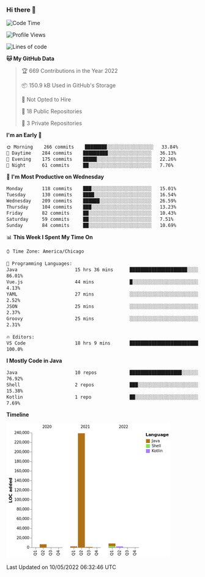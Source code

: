 ### Hi there 👋


<!--START_SECTION:waka-->
![Code Time](http://img.shields.io/badge/Code%20Time-0-blue)

![Profile Views](http://img.shields.io/badge/Profile%20Views-0-blue)

![Lines of code](https://img.shields.io/badge/From%20Hello%20World%20I%27ve%20Written-259%20Thousand%20lines%20of%20code-blue)

**🐱 My GitHub Data** 

> 🏆 669 Contributions in the Year 2022
 > 
> 📦 150.9 kB Used in GitHub's Storage 
 > 
> 🚫 Not Opted to Hire
 > 
> 📜 18 Public Repositories 
 > 
> 🔑 3 Private Repositories  
 > 
**I'm an Early 🐤** 

```text
🌞 Morning    266 commits    ████████░░░░░░░░░░░░░░░░░   33.84% 
🌆 Daytime    284 commits    █████████░░░░░░░░░░░░░░░░   36.13% 
🌃 Evening    175 commits    █████░░░░░░░░░░░░░░░░░░░░   22.26% 
🌙 Night      61 commits     ██░░░░░░░░░░░░░░░░░░░░░░░   7.76%

```
📅 **I'm Most Productive on Wednesday** 

```text
Monday       118 commits    ███░░░░░░░░░░░░░░░░░░░░░░   15.01% 
Tuesday      130 commits    ████░░░░░░░░░░░░░░░░░░░░░   16.54% 
Wednesday    209 commits    ██████░░░░░░░░░░░░░░░░░░░   26.59% 
Thursday     104 commits    ███░░░░░░░░░░░░░░░░░░░░░░   13.23% 
Friday       82 commits     ██░░░░░░░░░░░░░░░░░░░░░░░   10.43% 
Saturday     59 commits     ██░░░░░░░░░░░░░░░░░░░░░░░   7.51% 
Sunday       84 commits     ██░░░░░░░░░░░░░░░░░░░░░░░   10.69%

```


📊 **This Week I Spent My Time On** 

```text
⌚︎ Time Zone: America/Chicago

💬 Programming Languages: 
Java                     15 hrs 36 mins      █████████████████████░░░░   86.01% 
Vue.js                   44 mins             █░░░░░░░░░░░░░░░░░░░░░░░░   4.13% 
YAML                     27 mins             ░░░░░░░░░░░░░░░░░░░░░░░░░   2.52% 
JSON                     25 mins             ░░░░░░░░░░░░░░░░░░░░░░░░░   2.37% 
Groovy                   25 mins             ░░░░░░░░░░░░░░░░░░░░░░░░░   2.31%

🔥 Editors: 
VS Code                  18 hrs 9 mins       █████████████████████████   100.0%

```

**I Mostly Code in Java** 

```text
Java                     10 repos            ███████████████████░░░░░░   76.92% 
Shell                    2 repos             ███░░░░░░░░░░░░░░░░░░░░░░   15.38% 
Kotlin                   1 repo              ██░░░░░░░░░░░░░░░░░░░░░░░   7.69%

```


**Timeline**

![Chart not found](https://raw.githubusercontent.com/powercasgamer/powercasgamer/master/charts/bar_graph.png) 


 Last Updated on 10/05/2022 06:32:46 UTC
<!--END_SECTION:waka-->
